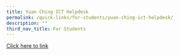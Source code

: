 ```yaml
---
title: Yuan Ching ICT Helpdesk
permalink: /quick-links/for-students/yuan-ching-ict-helpdesk/
description: ""
third_nav_title: For Students
---
```

[Click here to link ](https://form.gov.sg/5da418ef3738d1001260de1d)